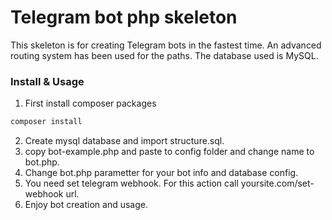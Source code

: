 # Telegram bot php skeleton

This skeleton is for creating Telegram bots in the fastest time. An advanced routing system has been used for the paths. The database used is MySQL.

### Install & Usage
1. First install composer packages
```php
composer install
```
2. Create mysql database and import structure.sql.
3. copy bot-example.php and paste to config folder and change name to bot.php.
4. Change bot.php parametter for your bot info and database config.
5. You need set telegram webhook. For this action call yoursite.com/set-webhook url.
6. Enjoy bot creation and usage.